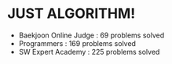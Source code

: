 # JUST ALGORITHM!

- Baekjoon Online Judge : 69 problems solved
- Programmers : 169 problems solved
- SW Expert Academy : 225 problems solved